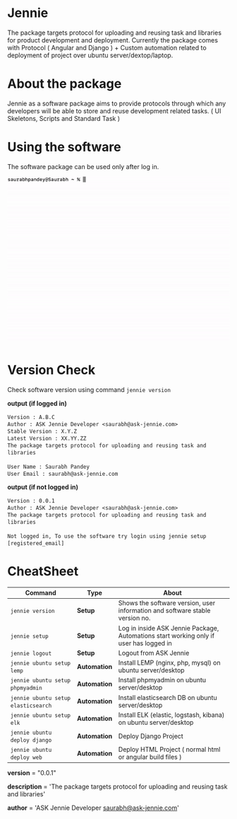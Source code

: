 # Jennie
The package targets protocol for uploading and reusing task and libraries for product development and deployment.
Currently the package comes with Protocol ( Angular and Django ) + Custom automation related to deployment of project over ubuntu server/dextop/laptop.

# About the package
Jennie as a software package aims to provide protocols through which any developers will be able to store and reuse development related tasks. ( UI Skeletons, Scripts and Standard Task )



# Using the software
The software package can be used only after log in. 

![software check](https://raw.githubusercontent.com/Ask-Jennie/ask-jennie/master/images/ezgif.com-gif-maker%20(4).gif)

# Version Check
Check software version using command `jennie version`

**output (if logged in)**
```
Version : A.B.C
Author : ASK Jennie Developer <saurabh@ask-jennie.com>
Stable Version : X.Y.Z
Latest Version : XX.YY.ZZ
The package targets protocol for uploading and reusing task and libraries

User Name : Saurabh Pandey
User Email : saurabh@ask-jennie.com
```

**output (if not logged in)**
```
Version : 0.0.1
Author : ASK Jennie Developer <saurabh@ask-jennie.com>
The package targets protocol for uploading and reusing task and libraries

Not logged in, To use the software try login using jennie setup [registered_email]

```

# CheatSheet

Command | Type | About 
--- | --- | ---
`jennie version` | **Setup** | Shows the software version, user information and software stable version no. 
`jennie setup` | **Setup** | Log in inside ASK Jennie Package, Automations start working only if user has logged in  
`jennie logout` | **Setup** | Logout from ASK Jennie
`jennie ubuntu setup lemp` | **Automation** | Install LEMP (nginx, php, mysql) on ubuntu server/desktop
`jennie ubuntu setup phpmyadmin` | **Automation** | Install phpmyadmin on ubuntu server/desktop
`jennie ubuntu setup elasticsearch` | **Automation** | Install elasticsearch DB on ubuntu server/desktop
`jennie ubuntu setup elk` | **Automation** | Install ELK (elastic, logstash, kibana) on ubuntu server/desktop
`jennie ubuntu deploy django` | **Automation** | Deploy Django Project
`jennie ubuntu deploy web` | **Automation** | Deploy HTML Project ( normal html or angular build files )



__version__ = "0.0.1"

__description__ = 'The package targets protocol for uploading and reusing task and libraries'

__author__ = 'ASK Jennie Developer <saurabh@ask-jennie.com>'
